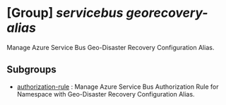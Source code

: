 # [Group] _servicebus georecovery-alias_

Manage Azure Service Bus Geo-Disaster Recovery Configuration Alias.

## Subgroups

- [authorization-rule](/Commands/servicebus/georecovery-alias/authorization-rule/readme.md)
: Manage Azure Service Bus Authorization Rule for Namespace with Geo-Disaster Recovery Configuration Alias.
